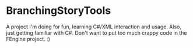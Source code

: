 BranchingStoryTools
===================

A project I'm doing for fun, learning C#/XML interaction and usage. Also, just getting familiar with C#. Don't want to put too much crappy code in the FEngine project. :)
